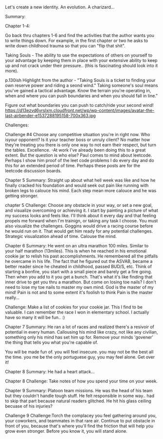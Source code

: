 Let's create a new identity. An evolution. A charizard... 

Summary: 

Chapter 1-4:

Go back thru chapters 1-6 and find the activities that the author wants you to write things down. For example, in the first chapter or two he asks to write down childhood trauma so that you can "flip that shit". 

Taking Souls - The ability to use the expectations of others on yourself to your advantage by keeping them in place with your extensive ability to keep up and not crack under their pressure.. (this is fascinating should look into it more).

p.130ish
Highlight from the author - "Taking Souls is a ticket to finding your own reserve power and riding a seond wind."
Taking someone's soul means you've gained a tactical advantage. Know the terrain you're operating in, when and where you can push boundaries and when you should fall in line."

Figure out what boundaries you can push to catch/ride your second wind! https://d13ezvd6yrslxm.cloudfront.net/wp/wp-content/images/avatar-the-last-airbender-e1537288195158-700x363.jpg





Challenges:

Challenge #4 Choose any competitive situation you're in right now. Who isyour opponent? Is it your teacher boss or unruly client? No matter how they're treating you there is only one way to not earn their respect, but turn the tables. Excellence.
-At work I've already been doing this to a great extent. But the question is who else? Paul comes to mind about leetcode. Perhaps I show him proof of the leet code problems I do every day and do this for an extended period of time. Perhaps these posts are for the leetcode discussion boards.

Chapter 5 Summary: Straight up about what hell week was like and how he finally cracked his foundation and would seek out pain like running with broken legs to calouce his mind. Each step mean more calouce and he was getting stronger.

chapter 5 Challenge: Choose any obstacle in your way, or set a new goal, and visualize overcoming or achieving it. I start by painting a picture of what my success looks and feels like. I'll think about it every day and that feeling propels me forward when I'm trainign, or taking any task I choose. You must also visualize the challenges. Goggins would drive a racing course before he would run on it. That would get him ready for any potential challenges. Strategic visualization ahead of time. Calouse the mind.

Chapter 6 Summary: He went on an ultra marathon 100 miles. Similar to your half marathon (13miles). This is when he reached in his emotional cookie jar to relish his past accomplishments. He remembered all the pitfalls he overcame in his life. The fact that he figured out the ASVAB, became a better reader since he cheated in childhood, passed BUD/S, etc. Think of starting a bonfire, you start with a small piece and barely get a fire going. Then when you add to it you get a bunch. That's what it's like finding that inner drive to get you thru a marathon. But come on losing toe nails? I don't need to lose my toe nails to master my own mind. God is the master of my mind! Pain is not and to some extent it's foolish to think Pain is the master really...

Challenge: Make a list of cookies for your cookie jar. This I find to be valuable. I can remember the race I won in elementary school. I actually have so many it will be fun.. :)

Chapter 7 Summary: He ran a lot of races and realized there's a resivoir of potential in every human. Callousing his mind like crazy, not like any civilian, something only his mind has set him up for. Remove your minds 'govener' the thing that tells you what you're capable of. 

You will be made fun of. you will feel insecure. you may not be the best all the time. you me be the only portuguese guy, you may feel alone. Get over it!

Chapter 8 Summary: He had a heart attack...

Chapter 8 Challenge: Take notes of how you spend your time on your week.

Chapter 9 Summary: Platoon team missions. He was the head of his team but they couldn't handle tough stuff. He felt responsible in some way.. had to skip that part because natural readers glitched. He hit his glass ceiling becuase of his injuries?

Challenge 9 Challenge:Torch the complacey you feel gathering around you, your coworkers, and teammates in that rare air. Continue to put obstacle in front of you, because that's where you'll find the friction that will help you grow even stronger. Before you know it, you will stand alone. 
